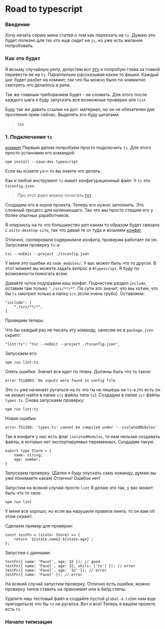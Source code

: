 # Road to typescript

### Введение
Хочу начать серию мини статей о том как переехать на `ts`.
Думаю это будет полезно для тех кто еще сидит на `js`, но уже есть желание попробовать.

### Как это будет
Я возьму случайную репу, допустим вот [эту](http://stash.msk.avito.ru/projects/AV/repos/frontend-autoloads/browse) и попробую глава за главой перевести ее на `ts`.
Параллельно рассказывая какие то фишки.
Каждый шаг будет разбит на коммит, так что бы можно было по коммитно смотреть что делалось в репе.

Так же главным требованием будет - не сломать. Для этого после каждого шага я буду запускать все возможные проверки аля `lint`.

Буду так же давать ссылки на доп. материал, но он не обязателен для прочтения прям сейчас.
Выделять его буду цитатами
> так

### 1. Подключение `ts`
[коммит](http://stash.msk.avito.ru/projects/AV/repos/frontend-autoloads/pull-requests/53/commits/9c89e10163ab25a5b8ffe93d82532a0bcc7db864#tsconfig.json)
Первым делом попробуем просто подключить `ts`.
Для этого просто установим его командой:
```
npm install --save-dev typescript
```
Если вы юзаете `yarn` то вы знаете что делать.

Как и любой инструмент `ts` имеет конфигурационный файл. У `ts` это `tsconfig.json`.
> Про этот файл можно почитать [тут](https://www.typescriptlang.org/docs/handbook/tsconfig-json.html).

Создадим его в корне проекта.
Теперь его нужно заполнить. Это сложный процесс для начинающего. Так что мы просто стащим его у более опытных раработчиков.

Я опираюсь на то что большинство реп каким то образом будет связано с `avito-desktop-site`, так что давай те от туда и возьмем [конфиг](http://stash.msk.avito.ru/projects/AV/repos/service-avito-desktop-site/browse/tsconfig.json).

Отлично, скопировали содержимое конфига, проверим работает ли он.
Запускаем проверку `ts`-а
```
tsc --noEmit --project ./tsconfig.json
```
У меня это ошибки из `node_modules/`. У вас может быть что то другое. В этот момент вы можете задать вопрос в `#typescript`. Я буду по возможности помогать всем.

Давайте чуток подправим наш конфиг.
Подчистим раздел `include`, оставим там только `"./src/**/*"`. По сути это значит, что мы хотим, что бы `ts` смотрел только в папку `src`.(если очень грубо).
Оставляем:

```
"include": [
    "./src/**/*",
]
```
Проверим теперь:

Что бы каждый раз не писать эту команду, занесем ее в `package.json` скрипт:
```
"lint:ts": "tsc --noEmit --project ./tsconfig.json",
```
Запускаем его:
```
npm run lint:ts
```

Опять ошибки. Значит все идет по плану.
Должны быть что то такое:
```
error TS18003: No inputs were found in config file
```
Это `ts` уже начинает ругаться на то что ты не пишешь на `ts`-а.(то есть он не может найти в папке `src` файлы типа `ts`).
Создадим в папке `scr` файлы `types.ts`.
Снова запускаем проверку:
```
npm run lint:ts
```
Новая ошибка:
```
error TS1208: 'types.ts' cannot be compiled under '--isolatedModules'
```
Так в конфиге у нас есть флаг `isolatedModules`, то нам нельзая создавать файлы, в которых нет экспортируемых переменных.
Создадим такую.
```
export type Store = {
    name: string;
    age: number;
}
```
Запускаем проверку. (Далее я буду опускать саму команду, думаю вы уже понимаете какая)
Отлично! Ошибок нет!

Запустим на всякий случай просто `lint`
Я делаю это так, у вас может быть что то свое.
```
npm run lint 
```
У меня все хорошо, но если вы нарушили правила линта, то он вам об этом скажет.

Сделаем пример для проверки:
```
const testFn = (state: Store) => {
    return `${state.name}-${state.age}`;
};
```
Запустим с данными:
```
testFn({ name: 'Pavel', age: 32 }); // good
testFn({ name: 'Pavel', age: 32, skils: ['ts'] }); // error
testFn({ name: 'Pavel', age: '32' }); // error
testFn({ name: 'Pavel' }); // error
```
На всякий случай запустим проверку.
Отлично есть ошибки, можно проверку типов ставить на прекоммит или в билд степы.

Удалите наш тестовый файл и создайте пустой `global.d.ts`(он нам еще пригодиться) что бы `ts` не ругался.
Вот и все! Теперь в вашем проекте есть `ts`.

### Начало типизации


